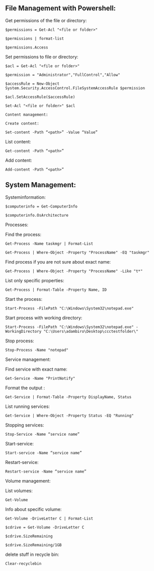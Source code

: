 ## File Management with Powershell:

Get permissions of the file or directory:
```
$permissions = Get-Acl "<file or folder>"

$permissions | format-list

$permissions.Access

``` 

Set permissions to file or directory:
``` 
$acl = Get-Acl "<file or folder>"

$permission = "Administrator","FullControl","Allow"

$accessRule = New-Object System.Security.AccessControl.FileSystemAccessRule $permission

$acl.SetAccessRule($accessRule)

Set-Acl "<file or folder>" $acl
``` 
```
Content management:

Create content:

Set-content -Path “<path>” -Value “Value”
```
List content:
```
Get-content -Path “<path>”
```
Add content:
```
Add-content -Path “<path>”
```


## System Management:


Systeminformation:

```
$computerinfo = Get-ComputerInfo

$computerinfo.OsArchitecture
```
 
Processes:
 
Find the process:
``` 
Get-Process -Name taskmgr | Format-List

Get-Process | Where-Object -Property "ProcessName" -EQ "taskmgr"
```
 
Find process if you are not sure about exact name:
```
Get-Process | Where-Object -Property "ProcessName" -Like "t*"
```

List only specific properties:
```
Get-Process | Format-Table -Property Name, ID
```

Start the process:
```
Start-Process -FilePath "C:\Windows\System32\notepad.exe"
```

Start process with working directory:
```
Start-Process -FilePath "C:\Windows\System32\notepad.exe" -WorkingDirectory "C:\Users\adambiro\Desktop\ccctestfolder\"
```

Stop process:
```
Stop-Process -Name "notepad"
```

Service management:

Find service with exact name:
``` 
Get-Service -Name "PrintNotify"
```

Format the output :
```
Get-Service | Format-Table -Property DisplayName, Status
```

List running services:
```
Get-Service | Where-Object -Property Status -EQ "Running"
```

Stopping services:
```
Stop-Service -Name “service name”
```

Start-service:
```
Start-service -Name “service name”
``` 

Restart-service:
```
Restart-service -Name “service name”
```
 
Volume management:

List volumes:
```
Get-Volume
```
 
Info about specific volume:

```
Get-Volume -DriveLetter C | Format-List

$cdrive = Get-Volume -DriveLetter C

$cdrive.SizeRemaining

$cdrive.SizeRemaining/1GB
```

delete stuff in recycle bin: 
```
Clear-recyclebin
```